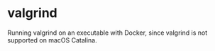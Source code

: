 # valgrind
Running valgrind on an executable with Docker, since valgrind is not supported on macOS Catalina.

